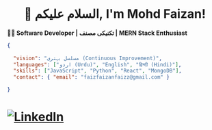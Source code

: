 <h1 align="center"><strong>👋 السلام علیکم, I'm Mohd Faizan!</strong></h1>

**👨‍💻 Software Developer | تکنیکی مصنف | MERN Stack Enthusiast**  

```json
{
                                                                          
  "vision": "مسلسل بہتری (Continuous Improvement)",
  "languages": ["اردو (Urdu)", "English", "हिन्दी (Hindi)"],
  "skills": ["JavaScript", "Python", "React", "MongoDB"],
  "contact": { "email": "faizfaizanfaizz@gmail.com" }

}
```




# [![LinkedIn](https://img.shields.io/badge/LinkedIn-0077B5?style=for-the-badge&logo=linkedin&logoColor=white)](https://www.linkedin.com/in/mohd-faizan-a806a828a/details/certifications/)






